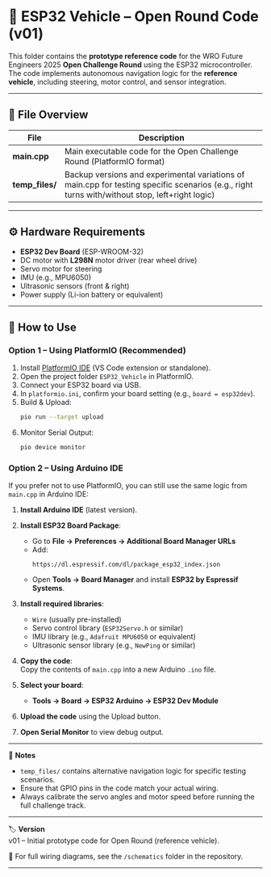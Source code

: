 # 🚗 ESP32 Vehicle – Open Round Code (v01)

This folder contains the **prototype reference code** for the WRO Future Engineers 2025 **Open Challenge Round** using the ESP32 microcontroller.  
The code implements autonomous navigation logic for the **reference vehicle**, including steering, motor control, and sensor integration.

---

## 📂 File Overview

| File | Description |
|------|-------------|
| **main.cpp** | Main executable code for the Open Challenge Round (PlatformIO format) |
| **temp_files/** | Backup versions and experimental variations of main.cpp for testing specific scenarios (e.g., right turns with/without stop, left+right logic) |

---

## ⚙️ Hardware Requirements
- **ESP32 Dev Board** (ESP-WROOM-32)
- DC motor with **L298N** motor driver (rear wheel drive)
- Servo motor for steering
- IMU (e.g., MPU6050)
- Ultrasonic sensors (front & right)
- Power supply (Li-ion battery or equivalent)

---

## 🚀 How to Use

### **Option 1 – Using PlatformIO (Recommended)**
1. Install [PlatformIO IDE](https://platformio.org/) (VS Code extension or standalone).
2. Open the project folder `ESP32_Vehicle` in PlatformIO.
3. Connect your ESP32 board via USB.
4. In `platformio.ini`, confirm your board setting (e.g., `board = esp32dev`).
5. Build & Upload:
   ```bash
   pio run --target upload
6. Monitor Serial Output:
   ```bash
   pio device monitor

### **Option 2 – Using Arduino IDE**

If you prefer not to use PlatformIO, you can still use the same logic from `main.cpp` in Arduino IDE:

1. **Install Arduino IDE** (latest version).

2. **Install ESP32 Board Package**:  
   - Go to **File → Preferences → Additional Board Manager URLs**  
   - Add:  
     ```
     https://dl.espressif.com/dl/package_esp32_index.json
     ```
   - Open **Tools → Board Manager** and install **ESP32 by Espressif Systems**.

3. **Install required libraries**:
   - `Wire` (usually pre-installed)
   - Servo control library (`ESP32Servo.h` or similar)
   - IMU library (e.g., `Adafruit MPU6050` or equivalent)
   - Ultrasonic sensor library (e.g., `NewPing` or similar)

4. **Copy the code**:  
   Copy the contents of `main.cpp` into a new Arduino `.ino` file.

5. **Select your board**:  
   - **Tools → Board → ESP32 Arduino → ESP32 Dev Module**

6. **Upload the code** using the Upload button.

7. **Open Serial Monitor** to view debug output.

---

📌 **Notes**
- `temp_files/` contains alternative navigation logic for specific testing scenarios.
- Ensure that GPIO pins in the code match your actual wiring.
- Always calibrate the servo angles and motor speed before running the full challenge track.

---

🏷 **Version**  
v01 – Initial prototype code for Open Round (reference vehicle).

📄 For full wiring diagrams, see the `/schematics` folder in the repository.


---
